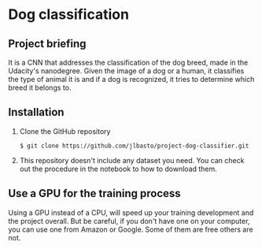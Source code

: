 # Dog classification

## Project briefing

It is a CNN that addresses the classification of the dog breed, made in the Udacity's nanodegree. Given the image of a dog or a human, it classifies the type of animal it is and if a dog is recognized, it tries to determine which breed it belongs to.

## Installation

1. Clone the GitHub repository
    ```
    $ git clone https://github.com/jlbasto/project-dog-classifier.git
    ```

2.  This repository doesn't include any dataset you need. You can check out the procedure in the notebook to how to download them.


## Use a GPU for the training process

Using a GPU instead of a CPU, will speed up your training development and the project overall. But be careful, if you don't have one on your computer, you can use one from Amazon or Google. Some of them are free others are not.
